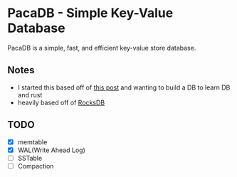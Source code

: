 # PacaDB - Simple Key-Value Database
PacaDB is a simple, fast, and efficient key-value store database.


## Notes
- I started this based off of [this post](https://adambcomer.com/blog/simple-database/motivation-design/) and wanting to build a DB to learn DB and rust
- heavily based off of [RocksDB](https://github.com/facebook/rocksdb)

## TODO
- [x] memtable
- [x] WAL(Write Ahead Log)
- [ ] SSTable
- [ ] Compaction